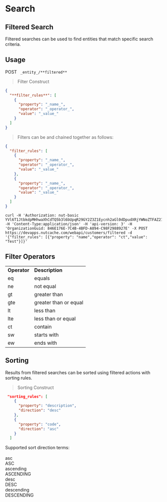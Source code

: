 # Search

## Filtered Search

Filtered searches can be used to find entities that match specific search criteria.


## Usage

<span class="http-method http-post">POST</span> ` _entity_/**filtered**`


>Filter Construct

```json
{
  "**filter_rules**": [
    {
      "property": "_name_",
      "operator": "_operator_",
      "value": "_value_"
    }
  ]
}
```

>Filters can be and chained together as follows:

```json
{
  "filter_rules": [
    {
      "property": "_name_",
      "operator": "_operator_",
      "value": "_value_"
    },
    {
      "property": "_name_",
      "operator": "_operator_",
      "value": "_value_"
    }
  ]
}
```

```shell
curl -H 'Authorization: nut-basic YVl6T1JtbkdpMHhwaXhCdTQ5b3l6bUpqR29GY2Z3Z1Eycnh2aGl0dDpudXRjYWNoZTFAZ21haWwuY29tOkR5bmFjb20xMjM=' -H 'Content-Type:application/json' -H 'api-version: 3' -H 'OrganizationGuid: 846E176E-7C4B-4BFD-A894-C98F2988927E' -X POST https://devapps.nutcache.com/webapi/customers/filtered -d '{"filter_rules": [{"property": "name","operator": "ct","value": "Test"}]}'
```

## Filter Operators

<table>
  <tr>
   <td><strong>Operator</strong>
   </td>
   <td><strong>Description</strong>
   </td>
  </tr>
  <tr>
   <td>eq
   </td>
   <td>equals
   </td>
  </tr>
  <tr>
   <td>ne
   </td>
   <td>not equal
   </td>
  </tr>
  <tr>
   <td>gt
   </td>
   <td>greater than
   </td>
  </tr>
  <tr>
   <td>gte
   </td>
   <td>greater than or equal
   </td>
  </tr>
  <tr>
   <td>lt
   </td>
   <td>less than
   </td>
  </tr>
  <tr>
   <td>lte
   </td>
   <td>less than or equal
   </td>
  </tr>
  <tr>
   <td>ct
   </td>
   <td>contain
   </td>
  </tr>
  <tr>
   <td>sw
   </td>
   <td>starts with
   </td>
  </tr>
  <tr>
   <td>ew
   </td>
   <td>ends with
   </td>
  </tr>
</table>


## Sorting

Results from filtered searches can be sorted using filtered actions with sorting rules.


>Sorting Construct

```json
 "sorting_rules": [
    {
      "property": "description",
      "direction": "desc"
    },
    {
      "property": "code",
      "direction": "asc"
    }
  ]
```
  
Supported sort direction terms: \
 \
asc \
ASC \
ascending \
ASCENDING \
desc \
DESC \
descending \
DESCENDING